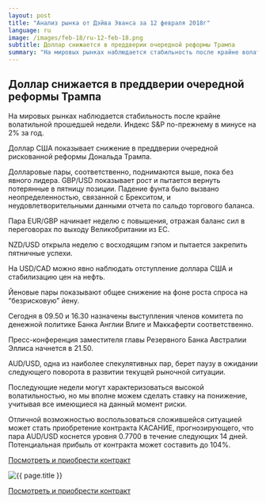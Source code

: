 ```yaml
---
layout: post
title: "Анализ рынка от Дэйва Эванса за 12 февраля 2018г"
language: ru
image: /images/feb-18/ru-12-feb-18.png
subtitle: Доллар снижается в преддверии очередной реформы Трампа
summary: "На мировых рынках наблюдается стабильность после крайне волатильной прошедшей недели. Индекс S&P по-прежнему в минусе на 2% за год. Доллар США показывает снижение в преддверии очередной рискованной реформы Дональда Трампа"
---
```

##  Доллар снижается в преддверии очередной реформы Трампа

На мировых рынках наблюдается стабильность после крайне волатильной прошедшей недели. Индекс S&P по-прежнему в минусе на 2% за год.

Доллар США показывает снижение в преддверии очередной рискованной реформы Дональда Трампа.

Долларовые пары, соответственно, поднимаются выше, пока без явного лидера. GBP/USD показывает рост и пытается вернуть потерянные в пятницу позиции. Падение фунта было вызвано неопределенностью, связанной с Брекситом, и неудовлетворительными данными отчета по сальдо торгового баланса.

Пара EUR/GBP начинает неделю с повышения, отражая баланс сил в переговорах по выходу Великобритании из ЕС.

NZD/USD открыла неделю с восходящим гэпом и пытается закрепить пятничные успехи.

На USD/CAD можно явно наблюдать отступление доллара США и стабилизацию цен на нефть.

Йеновые пары показывают общее снижение на фоне роста спроса на “безрисковую” йену.
 
 
Сегодня в 09.50 и 16.30 назначены выступления членов комитета по денежной политике Банка Англии Влиге и Маккаферти соответственно.

Пресс-конференция заместителя главы Резервного Банка Австралии Эллиса начнется в 21.50.
 
 
AUD/USD, одна из наиболее спекулятивных пар, берет паузу в ожидании следующего поворота в развитии текущей рыночной ситуации.

Последующие недели могут характеризоваться высокой волатильностью, но мы вполне можем сделать ставку на понижение, учитывая все имеющиеся на данный момент риски.

Отличной возможностью воспользоваться сложившейся ситуацией может стать приобретение контракта КАСАНИЕ, прогнозирующего, что пара AUD/USD коснется уровня 0.7700 в течение следующих 14 дней. Потенциальная прибыль от контракта может составить до 104%.

<a href="http://record.binary.com/_bivVDfg8lHux76XffYA0JmNd7ZgqdRLk/1/market=forex&underlying=frxAUDUSD&formname=touchnotouch&duration_amount=14&duration_units=d&amount=10&amount_type=payout&expiry_type=duration&barrier=0.7700&s=1&t=AGAo0wZxiuWVUSIZnKLQvZ0co5lt24DG" target="_blank">Посмотреть и приобрести контракт</a>

<img src="{{ site.url }}/images/feb-18/ru-12-feb-18.png" alt="{{ page.title }}"  title="{{ page.title }}">

<a href="%LINK%%?https://www.binary.com/d/trade.cgi?market=forex&underlying=frxAUDUSD&formname=touchnotouch&duration_amount=14&duration_units=d&amount=10&amount_type=payout&expiry_type=duration&barrier=0.7700&s=1&t=AGAo0wZxiuWVUSIZnKLQvZ0co5lt24DG" target="_blank">Посмотреть и приобрести контракт</a>

